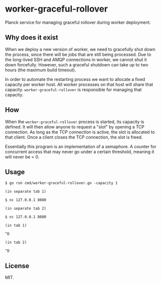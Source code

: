 # worker-graceful-rollover

Planck service for managing graceful rollover during worker deployment.

## Why does it exist

When we deploy a new version of worker, we need to gracefully shut down the process, since there will be jobs that are still being processed. Due to the long-lived SSH and AMQP connections in worker, we cannot shut it down forcefully. However, such a graceful shutdown can take up to two hours (the maximum build timeout).

In order to automate the restarting process we want to allocate a fixed capacity per worker host. All worker processes on that host will share that capacity. `worker-graceful-rollover` is responsible for managing that capacity.

## How

When the `worker-graceful-rollover` process is started, its capacity is defined. It will then allow anyone to request a "slot" by opening a TCP connection. As long as the TCP connection is active, the slot is allocated to that client. Once a client closes the TCP connection, the slot is freed.

Essentially this program is an implementation of a semaphore. A counter for concurrent access that may never go under a certain threshold, meaning it will never be < 0.

## Usage

    $ go run cmd/worker-graceful-rollover.go -capacity 1

    (in separate tab 1)

    $ nc 127.0.0.1 8080

    (in separate tab 2)

    $ nc 127.0.0.1 8080

    (in tab 1)

    ^D

    (in tab 2)

    ^D

## License

MIT.
